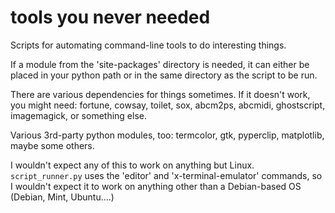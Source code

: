# tools you never needed
Scripts for automating command-line tools to do interesting things.

If a module from the 'site-packages' directory is needed, it can either be
placed in your python path or in the same directory as the script to be run.

There are various dependencies for things sometimes.  If it doesn't work, you
might need: fortune, cowsay, toilet, sox, abcm2ps, abcmidi, ghostscript,
imagemagick, or something else.

Various 3rd-party python modules, too: termcolor, gtk, pyperclip, matplotlib,
maybe some others.

I wouldn't expect any of this to work on anything but Linux.  ``script_runner.py`` uses
the 'editor' and 'x-terminal-emulator' commands, so I wouldn't expect it to
work on anything other than a Debian-based OS (Debian, Mint, Ubuntu....)
